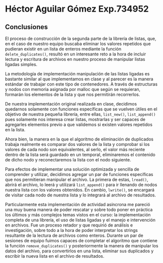# Héctor Aguilar Gómez Exp.734952

## Conclusiones

El proceso de construcción de la segunda parte de la librería de listas, que, en el caso de nuestro equipo
buscaba eliminar los valores repetidos que pudieran existir en un lista de enteros mediante la función
`delete_duplicates()`, resultó en un interesante reto a la hora de incluir lectura y escritura de archivos 
en nuestro proceso de manipular listas ligadas simples.

La metodología de implementación  manipulación de las listas ligadas es bastante similar al que implementamos
en clase y al parecer es la manera estándar de trabajar con este tipo de contenedores. A través de estructuras
y nodos con memoria asignada por malloc que según se requieran, formarán los elementos de la lista y que nos 
permitirán recorrerlos.

De nuestra implementación original realizada en clase, decidimos quedarnos solamente con funciones específicas 
que se vuelven útiles en el objetivo de nuestra pequeña librería, entre ellas, `list_new()`, `list_append()`
pues solamente nos interesa crear listas, mostrarlas y ser capaces de agregarles elementos previo a que validemos
si existen valores repetidos en la lista.

Ahora bien, la manera en la que el algoritmo de eliminación de duplicados trabaja realmente es comparar dos 
valores de la lista y comprobar si los valores de cada nodo son equivalentes, al serlo, el valor más reciente dentro 
de la lista será guardado en un temporal, eliminaremos el contenido de dicho nodo y reconectaremos la lista con el 
nodo siguiente. 

Para efectos de implementar una solución optimizada y sencilla de comprender y utilizar, decidimos agregar un par de 
funciones específicas que nos permitieran manipular el archivo. La primera de estas, `lread()`, abrirá 
el archivo, lo leerá y utilizará `list_append()` para ir llenando de nodos nuestra lista con los valores obtenidos. 
En cambio, `lwrite()`, se encargará de visitar cada nodo de nuestra lista y lo integrará al archivo de resultados.

Particularmente esta implementación de actividad asíncrona me pareció una muy buena manera de poder rescatar y sobre 
todo poner en práctica los últimos y más complejos temas vistos en el curso: la implementación completa de una librería, 
el uso de listas ligadas y el manejo e intervención en archivos. Fue un proceso retador y que requirió de análisis e 
investigación, sobre todo a la hora de poder interpretar los strings resultante de la lectura de archivos como enteros. 
Durante un par de sesiones de equipo fuimos capaces de completar el algoritmo que contiene la función 
`remove_duplicates()` y posteriormente la manera de manipular los datos del archivo, para convertirlos en una lista,
eliminar sus duplicados y escribir la nueva lista en el archivo de resultados.
